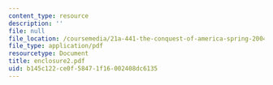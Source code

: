 ```yaml
---
content_type: resource
description: ''
file: null
file_location: /coursemedia/21a-441-the-conquest-of-america-spring-2004/b145c122ce0f58471f16002408dc6135_enclosure2.pdf
file_type: application/pdf
resourcetype: Document
title: enclosure2.pdf
uid: b145c122-ce0f-5847-1f16-002408dc6135
---
```

